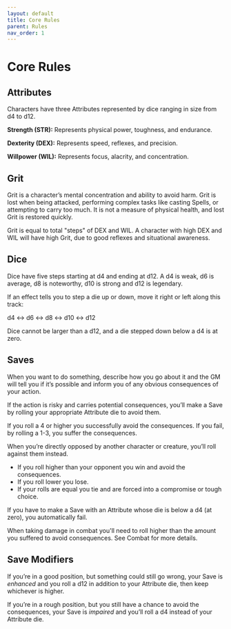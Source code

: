 ```yaml
---
layout: default
title: Core Rules
parent: Rules
nav_order: 1
---
```


# Core Rules

## Attributes

Characters have three Attributes represented by dice ranging in size from d4 to d12. 

**Strength (STR):** Represents physical power, toughness, and endurance.

**Dexterity (DEX):** Represents speed, reflexes, and precision.

**Willpower (WIL):** Represents focus, alacrity, and concentration.

## Grit

Grit is a character’s mental concentration and ability to avoid harm. Grit is lost when being attacked, performing complex tasks like casting Spells, or attempting to carry too much. It is not a measure of physical health, and lost Grit is restored quickly.

Grit is equal to total "steps" of DEX and WIL. A character with high DEX and WIL will have high Grit, due to good reflexes and situational awareness.

## Dice

Dice have five steps starting at d4 and ending at d12. A d4 is weak, d6 is average, d8 is noteworthy, d10 is strong and d12 is legendary.

If an effect tells you to step a die up or down, move it right or left along this track:

d4 ↔ d6 ↔ d8 ↔ d10 ↔ d12

Dice cannot be larger than a d12, and a die stepped down below a d4 is at zero.


## Saves

When you want to do something, describe how you go about it and the GM will tell you if it’s possible and inform you of any obvious consequences of your action.

If the action is risky and carries potential consequences, you’ll make a Save by rolling your appropriate Attribute die to avoid them. 

If you roll a 4 or higher you successfully avoid the consequences. If you fail, by rolling a 1-3, you suffer the consequences.

When you’re directly opposed by another character or creature, you’ll roll against them instead.

 * If you roll higher than your opponent you win and avoid the consequences.
 * If you roll lower you lose.
 * If your rolls are equal you tie and are forced into a compromise or tough choice.

If you have to make a Save with an Attribute whose die is below a d4 (at zero), you automatically fail.

When taking damage in combat you'll need to roll higher than the amount you suffered to avoid consequences. See Combat for more details.

## Save Modifiers

If you’re in a good position, but something could still go wrong, your Save is *enhanced* and you roll a d12 in addition to your Attribute die, then keep whichever is higher.

If you’re in a rough position, but you still have a chance to avoid the consequences, your Save is *impaired* and you’ll roll a d4 instead of your Attribute die.